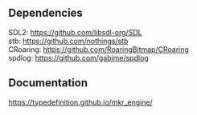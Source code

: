 ## Dependencies
SDL2: https://github.com/libsdl-org/SDL  
stb: https://github.com/nothings/stb  
CRoaring: https://github.com/RoaringBitmap/CRoaring  
spdlog: https://github.com/gabime/spdlog

## Documentation
https://typedefinition.github.io/mkr_engine/
